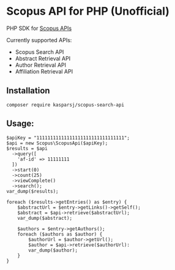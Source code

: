 # Scopus API for PHP (Unofficial)

PHP SDK for [Scopus APIs](https://dev.elsevier.com/scopus.html)

Currently supported APIs:
- Scopus Search API
- Abstract Retrieval API
- Author Retrieval API
- Affiliation Retrieval API

## Installation

`composer require kasparsj/scopus-search-api`

## Usage:

```
$apiKey = "11111111111111111111111111111111";
$api = new Scopus\ScopusApi($apiKey);
$results = $api
  ->query([
    'af-id' => 11111111
  ])
  ->start(0)
  ->count(25)
  ->viewComplete()
  ->search();
var_dump($results);

foreach ($results->getEntries() as $entry) {
    $abstractUrl = $entry->getLinks()->getSelf();
    $abstract = $api->retrieve($abstractUrl);
    var_dump($abstract);
    
    $authors = $entry->getAuthors();
    foreach ($authors as $author) {
        $authorUrl = $author->getUrl();
        $author = $api->retrieve($authorUrl):
        var_dump($author);
    }
}
```
